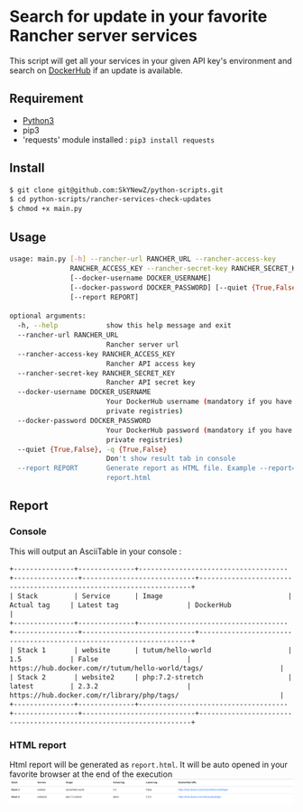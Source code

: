 # Search for update in your favorite Rancher server services

This script will get all your services in your given API key's environment and search on [DockerHub](https://hub.docker.com) if an update is available.

## Requirement
* [Python3](https://www.python.org/downloads/)
* pip3
* 'requests' module installed : `pip3 install requests`

## Install
```sh
$ git clone git@github.com:SkYNewZ/python-scripts.git
$ cd python-scripts/rancher-services-check-updates
$ chmod +x main.py
```

## Usage
```bash
usage: main.py [-h] --rancher-url RANCHER_URL --rancher-access-key
               RANCHER_ACCESS_KEY --rancher-secret-key RANCHER_SECRET_KEY
               [--docker-username DOCKER_USERNAME]
               [--docker-password DOCKER_PASSWORD] [--quiet {True,False}]
               [--report REPORT]

optional arguments:
  -h, --help            show this help message and exit
  --rancher-url RANCHER_URL
                        Rancher server url
  --rancher-access-key RANCHER_ACCESS_KEY
                        Rancher API access key
  --rancher-secret-key RANCHER_SECRET_KEY
                        Rancher API secret key
  --docker-username DOCKER_USERNAME
                        Your DockerHub username (mandatory if you have private
                        private registries)
  --docker-password DOCKER_PASSWORD
                        Your DockerHub password (mandatory if you have private
                        private registries)
  --quiet {True,False}, -q {True,False}
                        Don't show result tab in console
  --report REPORT       Generate report as HTML file. Example --report=my-
                        report.html
```

## Report
### Console
This will output an AsciiTable in your console :
```
+---------------+--------------+-------------------------------------+----------------+----------------------------+--------------------------------------------------------------------+
| Stack         | Service      | Image                               | Actual tag     | Latest tag                 | DockerHub                                                          |
+---------------+--------------+-------------------------------------+----------------+----------------------------+--------------------------------------------------------------------+
| Stack 1       | website      | tutum/hello-world                   | 1.5            | False                      | https://hub.docker.com/r/tutum/hello-world/tags/                   |
| Stack 2       | website2     | php:7.2-stretch                     | latest         | 2.3.2                      | https://hub.docker.com/r/library/php/tags/                         |
+---------------+--------------+-------------------------------------+----------------+----------------------------+--------------------------------------------------------------------+

```

### HTML report
Html report will be generated as `report.html`.
It will be auto opened in your favorite browser at the end of the execution
![HTML report](report.html.png)
